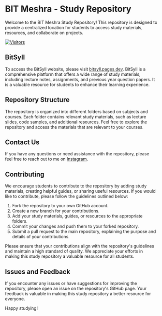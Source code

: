 # BIT Meshra - Study Repository

Welcome to the BIT Meshra Study Repository! This repository is designed to provide a centralized location for students to access study materials, resources, and collaborate on projects. 

[![Visitors](https://api.visitorbadge.io/api/visitors?path=https%3A%2F%2Fgithub.com%2FSH20RAJ%2Fbitsyll&labelColor=%23f47373&countColor=%23ba68c8&style=flat-square&labelStyle=none)](https://visitorbadge.io/status?path=https%3A%2F%2Fgithub.com%2FSH20RAJ%2Fbitsyll)

## BitSyll

To access the BitSyll website, please visit [bitsyll.pages.dev](https://bitsyll.pages.dev). BitSyll is a comprehensive platform that offers a wide range of study materials, including lecture notes, assignments, and previous year question papers. It is a valuable resource for students to enhance their learning experience.

## Repository Structure

The repository is organized into different folders based on subjects and courses. Each folder contains relevant study materials, such as lecture slides, code samples, and additional resources. Feel free to explore the repository and access the materials that are relevant to your courses.


## Contact Us


If you have any questions or need assistance with the repository, please feel free to reach out to me on [Instagram](https://www.instagram.com/sh20raj/).


## Contributing

We encourage students to contribute to the repository by adding study materials, creating helpful guides, or sharing useful resources. If you would like to contribute, please follow the guidelines outlined below:

1. Fork the repository to your own GitHub account.
2. Create a new branch for your contributions.
3. Add your study materials, guides, or resources to the appropriate folders.
4. Commit your changes and push them to your forked repository.
5. Submit a pull request to the main repository, explaining the purpose and details of your contributions.

Please ensure that your contributions align with the repository's guidelines and maintain a high standard of quality. We appreciate your efforts in making this study repository a valuable resource for all students.


## Issues and Feedback

If you encounter any issues or have suggestions for improving the repository, please open an issue on the repository's GitHub page. Your feedback is valuable in making this study repository a better resource for everyone.

Happy studying!
